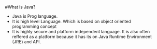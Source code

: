 #What is Java?
- Java is Prog language.
- It is high level Language. Which is based on object oriented programming concept
- It is highly secure and platform independent language. It is also often reffered as a platform because it has its on Java Runtime Environment (JRE) and API.

